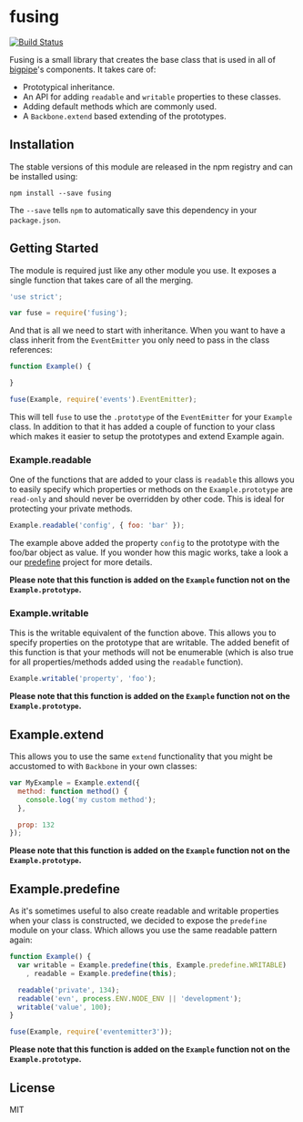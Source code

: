 # fusing

[![Build Status](https://travis-ci.org/bigpipe/fusing.png?branch=master)](https://travis-ci.org/bigpipe/fusing)

Fusing is a small library that creates the base class that is used in all of
[bigpipe]'s components. It takes care of:

- Prototypical inheritance.
- An API for adding `readable` and `writable` properties to these classes.
- Adding default methods which are commonly used.
- A `Backbone.extend` based extending of the prototypes.

## Installation

The stable versions of this module are released in the npm registry and can be
installed using:

```
npm install --save fusing
```

The `--save` tells `npm` to automatically save this dependency in your
`package.json`.

## Getting Started

The module is required just like any other module you use. It exposes a single
function that takes care of all the merging.

```js
'use strict';

var fuse = require('fusing');
```

And that is all we need to start with inheritance. When you want to have a class
inherit from the `EventEmitter` you only need to pass in the class references:

```js
function Example() {

}

fuse(Example, require('events').EventEmitter);
```

This will tell `fuse` to use the `.prototype` of the `EventEmitter` for your
`Example` class. In addition to that it has added a couple of function to your
class which makes it easier to setup the prototypes and extend Example again.

### Example.readable

One of the functions that are added to your class is `readable` this allows you
to easily specify which properties or methods on the `Example.prototype` are
`read-only` and should never be overridden by other code. This is ideal for
protecting your private methods.

```js
Example.readable('config', { foo: 'bar' });
```

The example above added the property `config` to the prototype with the foo/bar
object as value. If you wonder how this magic works, take a look a our
[predefine] project for more details.

**Please note that this function is added on the `Example` function not on the
`Example.prototype`.**

### Example.writable

This is the writable equivalent of the function above. This allows you to
specify properties on the prototype that are writable. The added benefit of this
function is that your methods will not be enumerable (which is also true for all
properties/methods added using the `readable` function).

```js
Example.writable('property', 'foo');
```

**Please note that this function is added on the `Example` function not on the
`Example.prototype`.**

## Example.extend

This allows you to use the same `extend` functionality that you might be
accustomed to with `Backbone` in your own classes:

```js
var MyExample = Example.extend({
  method: function method() {
    console.log('my custom method');
  },

  prop: 132
});
```

**Please note that this function is added on the `Example` function not on the
`Example.prototype`.**

## Example.predefine

As it's sometimes useful to also create readable and writable properties when
your class is constructed, we decided to expose the `predefine` module on your
class. Which allows you use the same readable pattern again:

```js
function Example() {
  var writable = Example.predefine(this, Example.predefine.WRITABLE)
    , readable = Example.predefine(this);

  readable('private', 134);
  readable('evn', process.ENV.NODE_ENV || 'development');
  writable('value', 100);
}

fuse(Example, require('eventemitter3'));
```

**Please note that this function is added on the `Example` function not on the
`Example.prototype`.**

## License

MIT

[bigpipe]: https://github.com/bigpipe/bigpipe
[predefine]: https://github.com/bigpipe/predefine

